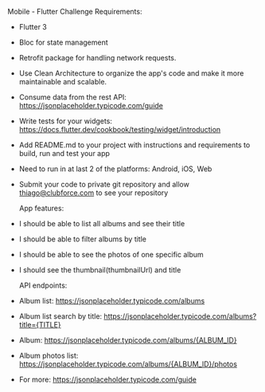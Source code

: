 Mobile - Flutter Challenge
Requirements:

- Flutter 3
- Bloc for state management
- Retrofit package for handling network requests.
- Use Clean Architecture to organize the app's code and make it more maintainable and scalable.
- Consume data from the rest API: https://jsonplaceholder.typicode.com/guide
- Write tests for your widgets:
  https://docs.flutter.dev/cookbook/testing/widget/introduction
- Add README.md to your project with instructions and requirements to build, run
  and test your app
- Need to run in at last 2 of the platforms: Android, iOS, Web
- Submit your code to private git repository and allow thiago@clubforce.com to
  see your repository

  App features:

- I should be able to list all albums and see their title
- I should be able to filter albums by title
- I should be able to see the photos of one specific album
- I should see the thumbnail(thumbnailUrl) and title

  API endpoints:

- Album list: https://jsonplaceholder.typicode.com/albums
- Album list search by title: https://jsonplaceholder.typicode.com/albums?title={TITLE}
- Album: https://jsonplaceholder.typicode.com/albums/{ALBUM_ID}
- Album photos list: https://jsonplaceholder.typicode.com/albums/{ALBUM_ID}/photos
- For more: https://jsonplaceholder.typicode.com/guide
